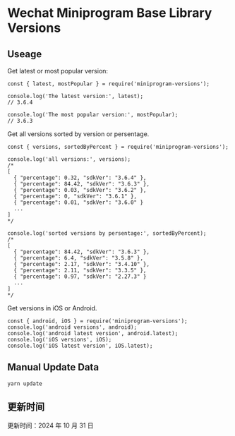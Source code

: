 
# Wechat Miniprogram Base Library Versions

## Useage

Get latest or most popular version:

```;
const { latest, mostPopular } = require('miniprogram-versions');

console.log('The latest version:', latest);
// 3.6.4

console.log('The most popular version:', mostPopular);
// 3.6.3

```

Get all versions sorted by version or persentage.

```
const { versions, sortedByPercent } = require('miniprogram-versions');

console.log('all versions:', versions);
/*
[
  { "percentage": 0.32, "sdkVer": "3.6.4" },
  { "percentage": 84.42, "sdkVer": "3.6.3" },
  { "percentage": 0.03, "sdkVer": "3.6.2" },
  { "percentage": 0, "sdkVer": "3.6.1" },
  { "percentage": 0.01, "sdkVer": "3.6.0" }
  ...
]
*/

console.log('sorted versions by persentage:', sortedByPercent);
/*
[
  { "percentage": 84.42, "sdkVer": "3.6.3" },
  { "percentage": 6.4, "sdkVer": "3.5.8" },
  { "percentage": 2.17, "sdkVer": "3.4.10" },
  { "percentage": 2.11, "sdkVer": "3.3.5" },
  { "percentage": 0.97, "sdkVer": "2.27.3" }
  ...
]
*/
```

Get versions in iOS or Android.

```
const { android, iOS } = require('miniprogram-versions');
console.log('android versions', android);
console.log('android latest version', android.latest);
console.log('iOS versions', iOS);
console.log('iOS latest version', iOS.latest);
```

## Manual Update Data

```
yarn update
```

## 更新时间

更新时间：2024 年 10 月 31 日
